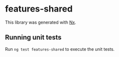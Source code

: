 # features-shared

This library was generated with [Nx](https://nx.dev).

## Running unit tests

Run `ng test features-shared` to execute the unit tests.
